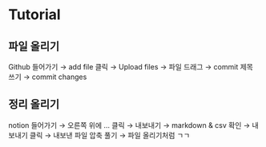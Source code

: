 # Tutorial

## 파일 올리기

Github 들어가기 → add file 클릭  → Upload files → 파일 드래그 → commit 제목 쓰기 → commit changes

## 정리 올리기

notion 들어가기 → 오른쪽 위에 … 클릭 → 내보내기 → markdown & csv 확인 → 내보내기 클릭 → 내보낸 파일 압축 풀기 → 파일 올리기처럼 ㄱㄱ